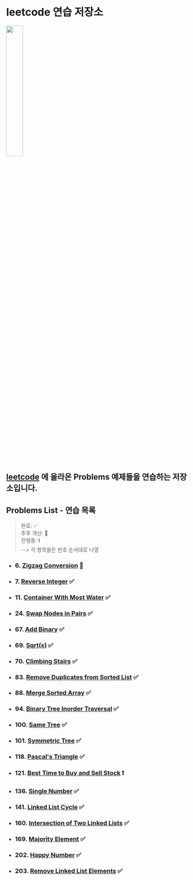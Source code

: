 # leetcode 연습 저장소

<img src="https://user-images.githubusercontent.com/99525990/157272133-38648eef-5a8e-4431-b0df-a78e16c07a28.png" width=30% />

## <a href="https://leetcode.com/problemset/all/" target="_blank">leetcode</a> 에 올라온 Problems 예제들을 연습하는 저장소입니다.

## Problems List - 연습 목록

> 완료: ✅<br>
> 추후 개선: 🔆<br>
> 진행중: ❗️<br>
> --> 각 항목들은 번호 순서대로 나열

- ### 6. <a href="https://leetcode.com/problems/zigzag-conversion/" target="_blank">Zigzag Conversion</a> 🔆
- ### 7. <a href="https://leetcode.com/problems/reverse-integer/" target="_blank">Reverse Integer</a> ✅
- ### 11. <a href="https://leetcode.com/problems/container-with-most-water/" target="_blank">Container With Most Water</a> ✅
- ### 24. <a href="https://leetcode.com/problems/swap-nodes-in-pairs/" target="_blank">Swap Nodes in Pairs</a> ✅
- ### 67. <a href="https://leetcode.com/problems/add-binary/" target="_blank">Add Binary</a> ✅
- ### 69. <a href="https://leetcode.com/problems/sqrtx/" target="_blank">Sqrt(x)</a> ✅
- ### 70. <a href="https://leetcode.com/problems/climbing-stairs/" target="_blank">Climbing Stairs</a> ✅
- ### 83. <a href="https://leetcode.com/problems/remove-duplicates-from-sorted-list/" target="_blank">Remove Duplicates from Sorted List</a> ✅
- ### 88. <a href="https://leetcode.com/problems/merge-sorted-array/" target="_blank">Merge Sorted Array</a> ✅
- ### 94. <a href="https://leetcode.com/problems/binary-tree-inorder-traversal/" target="_blank">Binary Tree Inorder Traversal</a> ✅
- ### 100. <a href="https://leetcode.com/problems/same-tree/" target="_blank">Same Tree</a> ✅
- ### 101. <a href="https://leetcode.com/problems/symmetric-tree/" target="_blank">Symmetric Tree</a> ✅
- ### 118. <a href="https://leetcode.com/problems/pascals-triangle/" target="_blank">Pascal's Triangle</a> ✅
- ### 121. <a href="https://leetcode.com/problems/best-time-to-buy-and-sell-stock/" target="_blank">Best Time to Buy and Sell Stock</a> ❗️
- ### 136. <a href="https://leetcode.com/problems/single-number/" target="_blank">Single Number</a> ✅
- ### 141. <a href="https://leetcode.com/problems/linked-list-cycle/" target="_blank">Linked List Cycle</a> ✅
- ### 160. <a href="https://leetcode.com/problems/intersection-of-two-linked-lists/" target="_blank">Intersection of Two Linked Lists</a> ✅
- ### 169. <a href="https://leetcode.com/problems/majority-element/" target="_blank">Majority Element</a> ✅
- ### 202. <a href="https://leetcode.com/problems/happy-number/" target="_blank">Happy Number</a> ✅
- ### 203. <a href="https://leetcode.com/problems/remove-linked-list-elements/" target="_blank">Remove Linked List Elements</a> ✅
